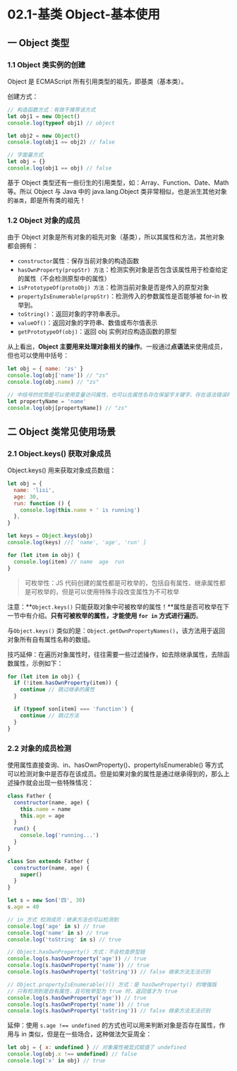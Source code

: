 # 02.1-基类 Object-基本使用

## 一 Object 类型

### 1.1 Object 类实例的创建

Object 是 ECMAScript 所有引用类型的祖先，即基类（基本类）。

创建方式：

```js
// 构造函数方式：有效不推荐该方式
let obj1 = new Object()
console.log(typeof obj1) // object

let obj2 = new Object()
console.log(obj1 == obj2) // false

// 字面量方式
let obj = {}
console.log(obj1 == obj) // false
```

基于 Object 类型还有一些衍生的引用类型，如：Array、Function、Date、Math 等。所以 Object 与 Java 中的 java.lang.Object 类非常相似，也是派生其他对象的`基类`，即是所有类的祖先！

### 1.2 Object 对象的成员

由于 Object 对象是所有对象的祖先对象（基类），所以其属性和方法，其他对象都会拥有：

- `constructor`属性：保存当前对象的构造函数
- `hasOwnProperty(propStr) 方法`：检测实例对象是否包含该属性用于检查给定的属性（不会检测原型中的属性）
- `isPrototypeOf(protoObj) 方法`：检测当前对象是否是传入的原型对象
- `propertyIsEnumerable(propStr)`：检测传入的参数属性是否能够被 for-in 枚举到。
- `toString()`：返回对象的字符串表示。
- `valueOf()`：返回对象的字符串、数值或布尔值表示
- `getPrototypeOf(obj)`：返回 obj 实例对应构造函数的原型

从上看出，**Object 主要用来处理对象相关的操作**。一般通过**点语法**来使用成员，但也可以使用中括号：

```js
let obj = { name: 'zs' }
console.log(obj['name']) // "zs"
console.log(obj.name) // "zs"

// 中括号的优势是可以使用变量访问属性，也可以在属性名存在保留字关键字、存在语法错误时使用：
let propertyName = 'name'
console.log(obj[propertyName]) // "zs"
```

## 二 Object 类常见使用场景

### 2.1 Object.keys() 获取对象成员

Object.keys() 用来获取对象成员数组：

```js
let obj = {
  name: 'lisi',
  age: 30,
  run: function () {
    console.log(this.name + ' is running')
  },
}

let keys = Object.keys(obj)
console.log(keys) //[ 'name', 'age', 'run' ]

for (let item in obj) {
  console.log(item) // name  age  run
}
```

> 可枚举性：JS 代码创建的属性都是可枚举的，包括自有属性、继承属性都是可枚举的，但是可以使用特殊手段改变属性为不可枚举

注意：**`Object.keys()` 只能获取对象中可被枚举的属性！**属性是否可枚举在下一节中有介绍。**只有可被枚举的属性，才能使用 `for in` 方式进行遍历**。

与`Object.keys()` 类似的是：`Object.getOwnPropertyNames()`，该方法用于返回对象所有自有属性名称的数组。

技巧延伸：在遍历对象属性时，往往需要一些过滤操作，如去除继承属性，去除函数属性，示例如下：

```js
for (let item in obj) {
  if (!item.hasOwnProperty(item)) {
    continue // 跳过继承的属性
  }

  if (typeof son[item] === 'function') {
    continue // 跳过方法
  }
}
```

### 2.2 对象的成员检测

使用属性直接查询、in、hasOwnProperty()、propertyIsEnumerable() 等方式可以检测对象中是否存在该成员。但是如果对象的属性是通过继承得到的，那么上述操作就会出现一些特殊情况：

```js
class Father {
  constructor(name, age) {
    this.name = name
    this.age = age
  }
  run() {
    console.log('running...')
  }
}

class Son extends Father {
  constructor(name, age) {
    super()
  }
}

let s = new Son('四', 30)
s.age = 40

// in 方式 检测成员：继承方法也可以检测到
console.log('age' in s) // true
console.log('name' in s) // true
console.log('toString' in s) // true

// Object.hasOwnProperty() 方式：不会检查原型链
console.log(s.hasOwnProperty('age')) // true
console.log(s.hasOwnProperty('name')) // true
console.log(s.hasOwnProperty('toString')) // false 继承方法无法识别

// Object.propertyIsEnumerable()() 方式：是 hasOwnProperty() 的增强版
// 只有检测到是自有属性，且可枚举型为 true 时，返回值才为 true
console.log(s.hasOwnProperty('age')) // true
console.log(s.hasOwnProperty('name')) // true
console.log(s.hasOwnProperty('toString')) // false 继承方法无法识别
```

延伸：使用 `s.age !== undefined` 的方式也可以用来判断对象是否存在属性，作用与 in 类似，但是在一些场合，这种做法欠妥周全：

```js
let obj = { x: undefined } // 对象属性被显式赋值了 undefined
console.log(obj.x !== undefined) // false
console.log('x' in obj) // true
```
